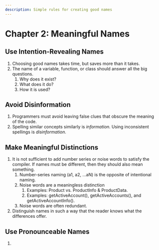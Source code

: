 ```yaml
---
description: Simple rules for creating good names
---
```


# Chapter 2: Meaningful Names

## Use Intention-Revealing Names

1. Choosing good names takes time, but saves more than it takes.
2. The name of a variable, function, or class should answer all the big questions.
   1. Why does it exist?
   2. What does it do?
   3. How it is used?

## Avoid Disinformation

1. Programmers must avoid leaving false clues that obscure the meaning of the code.
2. Spelling similar concepts similarly is _information._ Using inconsistent spellings is _disinformation_.

## Make Meaningful Distinctions

1. It is not sufficient to add number series or noise words to satisfy the compiler. If names must be different, then they should also mean something.
   1. Number-series naming (a1, a2, ...aN) is the opposite of intentional naming.
   2. Noise words are a meaningless distinction&#x20;
      1. Examples: Product vs. ProductInfo & ProductData.
      2. Examples: getActiveAccount(), getActiveAccounts(), and getActiveAccountInfo().
   3. Noise words are often redundant.
2. Distinguish names in such a way that the reader knows what the differences offer.

## Use Pronounceable Names

1.




